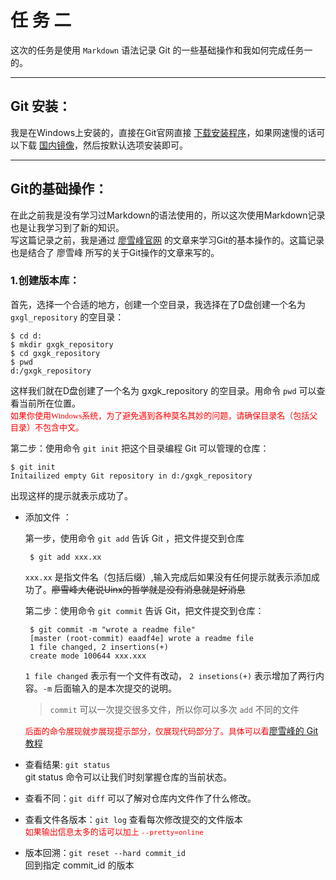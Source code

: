 # 任 务 二
这次的任务是使用 `Markdown` 语法记录 Git 的一些基础操作和我如何完成任务一的。
***
## Git 安装：
我是在Windows上安装的，直接在Git官网直接 [下载安装程序](https://git-scm.com/downloads)，如果网速慢的话可以下载 [国内镜像](https://pan.baidu.com/s/1kU5OCOB#list/path=%2Fpub%2Fgit)，然后按默认选项安装即可。  
***
## Git的基础操作：
在此之前我是没有学习过Markdown的语法使用的，所以这次使用Markdown记录也是让我学习到了新的知识。  
写这篇记录之前，我是通过 [廖雪峰官网](https://www.liaoxuefeng.com/) 的文章来学习Git的基本操作的。这篇记录也是结合了 廖雪峰 所写的关于Git操作的文章来写的。  
   
### 1.创建版本库：
首先，选择一个合适的地方，创建一个空目录，我选择在了D盘创建一个名为 `gxgl_repository` 的空目录：

    $ cd d:
    $ mkdir gxgk_repository
    $ cd gxgk_repository
    $ pwd
    d:/gxgk_repository

这样我们就在D盘创建了一个名为 gxgk_repository 的空目录。用命令 `pwd` 可以查看当前所在位置。  
<font color=FF000 size=2 face="黑体">如果你使用Windows系统，为了避免遇到各种莫名其妙的问题，请确保目录名（包括父目录）不包含中文。</font>
  
  第二步：使用命令 `git init` 把这个目录编程 Git 可以管理的仓库：

    $ git init
    Initailized empty Git repository in d:/gxgk_repository

出现这样的提示就表示成功了。

 * 添加文件 ：  

    第一步，使用命令 `git add` 告诉 Git ，把文件提交到仓库

        $ git add xxx.xx

    `xxx.xx` 是指文件名（包括后缀）,输入完成后如果没有任何提示就表示添加成功了。~~廖雪峰大佬说Uinx的哲学就是没有消息就是好消息~~
      
    第二步：使用命令 `git commit` 告诉 Git，把文件提交到仓库：

        $ git commit -m "wrote a readme file"
        [master (root-commit) eaadf4e] wrote a readme file
        1 file changed, 2 insertions(+)
        create mode 100644 xxx.xxx

    `1 file changed` 表示有一个文件有改动， `2 insetions(+)` 表示增加了两行内容。`-m` 后面输入的是本次提交的说明。
    >`commit` 可以一次提交很多文件，所以你可以多次 `add` 不同的文件

    <font color=FF0000 size=2 face="黑体">后面的命令展现就步展现提示部分，仅展现代码部分了。具体可以看</font>[廖雪峰的 Git 教程](https://www.liaoxuefeng.com/wiki/0013739516305929606dd18361248578c67b8067c8c017b000)    
      
* 查看结果: `git status`  
git status  命令可以让我们时刻掌握仓库的当前状态。
* 查看不同：`git diff`
可以了解对仓库内文件作了什么修改。  
* 查看文件各版本：`git log`
查看每次修改提交的文件版本  
<font color=ff0000 size=2 face="黑体">如果输出信息太多的话可以加上 `--pretty=online`</font>  
* 版本回溯：`git reset --hard commit_id`  
回到指定 commit_id 的版本
    